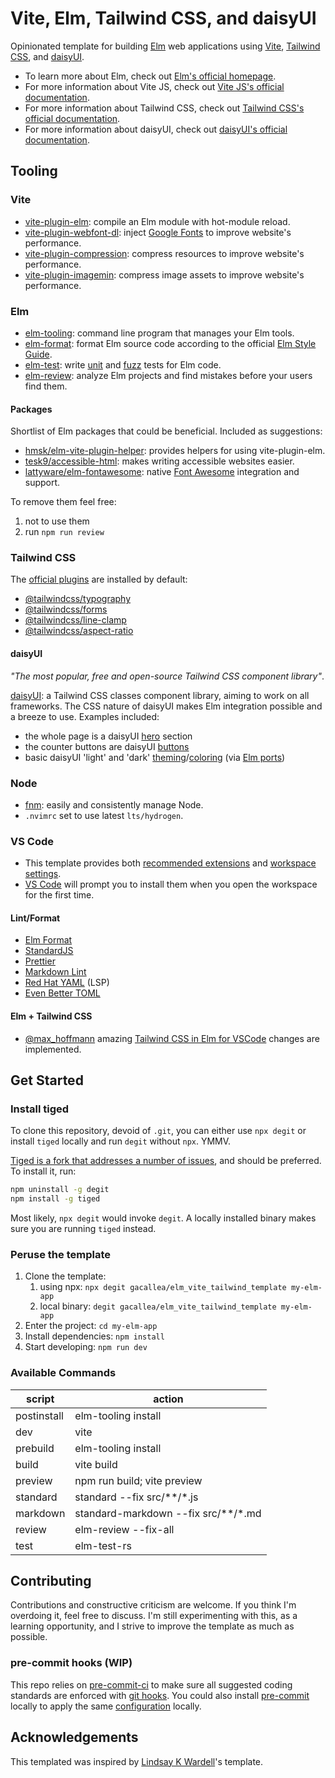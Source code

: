 # Vite, Elm, Tailwind CSS, and daisyUI

Opinionated template for building [Elm](https://elm-lang.org/) web applications
using [Vite](https://vitejs.dev/), [Tailwind CSS](https://tailwindcss.com/),
and [daisyUI](https://daisyui.com/).

- To learn more about Elm, check out [Elm's official
  homepage](https://elm-lang.org/).
- For more information about Vite JS, check out [Vite JS's official
  documentation](https://vitejs.dev/).
- For more information about Tailwind CSS, check out [Tailwind CSS's official
  documentation](https://tailwindcss.com/docs/installation).
- For more information about daisyUI, check out [daisyUI's official
  documentation](https://daisyui.com/docs/use/).

## Tooling

### Vite

- [vite-plugin-elm](https://github.com/hmsk/vite-plugin-elm): compile an Elm
  module with hot-module reload.
- [vite-plugin-webfont-dl](https://github.com/feat-agency/vite-plugin-webfont-dl):
  inject [Google Fonts](https://fonts.google.com/) to improve website's
  performance.
- [vite-plugin-compression](https://github.com/vbenjs/vite-plugin-compression):
  compress resources to improve website's performance.
- [vite-plugin-imagemin](https://github.com/vbenjs/vite-plugin-imagemin):
  compress image assets to improve website's performance.

### Elm

- [elm-tooling](https://elm-tooling.github.io/elm-tooling-cli/): command line
  program that manages your Elm tools.
- [elm-format](https://github.com/avh4/elm-format): format Elm source code
  according to the official [Elm Style
  Guide](https://elm-lang.org/docs/style-guide).
- [elm-test](https://package.elm-lang.org/packages/elm-explorations/test/latest/):
  write [unit](https://en.wikipedia.org/wiki/Unit_testing) and
  [fuzz](https://en.wikipedia.org/wiki/Fuzzing) tests for Elm code.
- [elm-review](https://package.elm-lang.org/packages/jfmengels/elm-review/latest/):
  analyze Elm projects and find mistakes before your users find them.

#### Packages

Shortlist of Elm packages that could be beneficial. Included as suggestions:

- [hmsk/elm-vite-plugin-helper](https://package.elm-lang.org/packages/hmsk/elm-vite-plugin-helper/latest):
  provides helpers for using vite-plugin-elm.
- [tesk9/accessible-html](https://package.elm-lang.org/packages/tesk9/accessible-html/latest/):
  makes writing accessible websites easier.
- [lattyware/elm-fontawesome](https://package.elm-lang.org/packages/lattyware/elm-fontawesome/latest/):
  native [Font Awesome](https://fontawesome.com/) integration and support.

To remove them feel free:

   1. not to use them
   2. run `npm run review`

### Tailwind CSS

The [official plugins](https://tailwindcss.com/docs/plugins#official-plugins)
are installed by default:

- [@tailwindcss/typography](https://tailwindcss.com/docs/typography-plugin)
- [@tailwindcss/forms](https://github.com/tailwindlabs/tailwindcss-forms)
- [@tailwindcss/line-clamp](https://github.com/tailwindlabs/tailwindcss-line-clamp)
- [@tailwindcss/aspect-ratio](https://github.com/tailwindlabs/tailwindcss-aspect-ratio)

#### daisyUI

*"The most popular, free and open-source Tailwind CSS component library"*.

[daisyUI](https://daisyui.com/): a Tailwind CSS classes component library,
aiming to work on all frameworks. The CSS nature of daisyUI makes Elm
integration possible and a breeze to use. Examples included:

- the whole page is a daisyUI [hero](https://daisyui.com/components/hero/)
  section
- the counter buttons are daisyUI
  [buttons](https://daisyui.com/components/button/)
- basic daisyUI 'light' and 'dark'
  [theming](https://daisyui.com/docs/themes/)/[coloring](https://daisyui.com/docs/colors/)
  (via [Elm ports](https://guide.elm-lang.org/interop/ports.html))

### Node

- [fnm](https://github.com/Schniz/fnm): easily and consistently manage Node.
- `.nvimrc` set to use latest `lts/hydrogen`.

### VS Code

- This template provides both [recommended
  extensions](https://code.visualstudio.com/docs/editor/extension-marketplace#_recommended-extensions)
  and [workspace
  settings](https://code.visualstudio.com/docs/getstarted/settings#_workspace-settings).
- [VS Code](https://code.visualstudio.com/) will prompt you to install them
  when you open the workspace for the first time.

#### Lint/Format

- [Elm Format](https://github.com/avh4/elm-format)
- [StandardJS](https://standardjs.com/)
- [Prettier](https://prettier.io/)
- [Markdown Lint](https://github.com/DavidAnson/markdownlint)
- [Red Hat YAML](https://github.com/redhat-developer/vscode-yaml) (LSP)
- [Even Better TOML](https://taplo.tamasfe.dev/)

#### Elm + Tailwind CSS

- [@max_hoffmann](https://twitter.com/max_hoffmann) amazing [Tailwind CSS in
  Elm for VSCode](https://max.hn/thoughts/using-tailwind-css-in-elm-and-vscode)
  changes are implemented.

## Get Started

### Install tiged

To clone this repository, devoid of `.git`, you can either use `npx
degit` or install `tiged` locally and run `degit` without `npx`.
YMMV.

[Tiged is a fork that addresses a number of
issues](https://github.com/tiged/tiged#why-fork=), and should be preferred. To
install it, run:

```bash
npm uninstall -g degit
npm install -g tiged
```

Most likely, `npx degit` would invoke `degit`. A locally installed
binary makes sure you are running `tiged` instead.

### Peruse the template

1. Clone the template:
   1. using npx: `npx degit gacallea/elm_vite_tailwind_template my-elm-app`
   2. local binary: `degit gacallea/elm_vite_tailwind_template my-elm-app`
2. Enter the project: `cd my-elm-app`
3. Install dependencies: `npm install`
4. Start developing: `npm run dev`

### Available Commands

| script      | action                              |
| ----------- | ----------------------------------- |
| postinstall | elm-tooling install                 |
| dev         | vite                                |
| prebuild    | elm-tooling install                 |
| build       | vite build                          |
| preview     | npm run build; vite preview         |
| standard    | standard --fix src/**/*.js          |
| markdown    | standard-markdown --fix src/**/*.md |
| review      | elm-review --fix-all                |
| test        | elm-test-rs                         |

## Contributing

Contributions and constructive criticism are welcome. If you think I'm
overdoing it, feel free to discuss. I'm still experimenting with this, as a
learning opportunity, and I strive to improve the template as much as possible.

### pre-commit hooks (WIP)

This repo relies on [pre-commit-ci](https://pre-commit.ci) to make sure all
suggested coding standards are enforced with [git
hooks](https://githooks.com/). You could also install
[pre-commit](https://pre-commit.com/#install) locally to apply the same
[configuration](./.pre-commit-config.yaml) locally.

## Acknowledgements

This templated was inspired by [Lindsay K
Wardell](https://github.com/lindsaykwardell/vite-elm-template)'s template.
